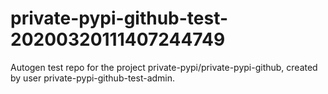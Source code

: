 # private-pypi-github-test-20200320111407244749
Autogen test repo for the project private-pypi/private-pypi-github, created by user private-pypi-github-test-admin.
